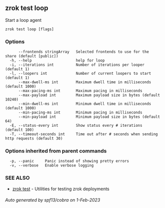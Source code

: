 ## zrok test loop

Start a loop agent

```
zrok test loop [flags]
```

### Options

```
      --frontends stringArray   Selected frontends to use for the share (default [public])
  -h, --help                    help for loop
  -i, --iterations int          Number of iterations per looper (default 1)
  -l, --loopers int             Number of current loopers to start (default 1)
      --max-dwell-ms int        Maximum dwell time in milliseconds (default 1000)
      --max-pacing-ms int       Maximum pacing in milliseconds
      --max-payload int         Maximum payload size in bytes (default 10240)
      --min-dwell-ms int        Minimum dwell time in milliseconds (default 1000)
      --min-pacing-ms int       Minimum pacing in milliseconds
      --min-payload int         Minimum payload size in bytes (default 64)
  -E, --status-every int        Show status every # iterations (default 100)
  -T, --timeout-seconds int     Time out after # seconds when sending http requests (default 30)
```

### Options inherited from parent commands

```
  -p, --panic     Panic instead of showing pretty errors
  -v, --verbose   Enable verbose logging
```

### SEE ALSO

* [zrok test](zrok_test.md)	 - Utilities for testing zrok deployments

###### Auto generated by spf13/cobra on 1-Feb-2023
